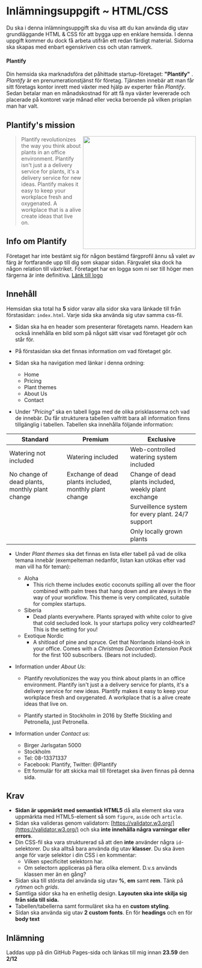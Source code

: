 # Inlämningsuppgift ~ HTML/CSS

Du ska i denna inlämningsuppgift ska du visa att du kan använda dig utav grundläggande HTML & CSS för att bygga upp en enklare hemsida. I denna uppgift kommer du dock få arbeta utifrån ett redan färdigt material. Sidorna ska skapas med enbart egenskriven css och utan ramverk. 

#### Plantify

Din hemsida ska marknadsföra det påhittade startup-företaget: **"Plantify"** . _Plantify_ är en prenumerationstjänst för företag. Tjänsten innebär att man får sitt företags kontor inrett med växter med hjälp av experter från _Plantify_. Sedan betalar man en månadskostnad för att få nya växter levererade och placerade på kontoret varje månad eller vecka beroende på vilken prisplan man har valt.

## Plantify's mission

<img align="right" src="http://i.imgur.com/nwaAmQ9.png" height='300'>

>Plantify revolutionizes the way you think about plants in an office environment. Plantify isn't just a a delivery service for plants, it's a delivery service for new ideas. Plantify makes it easy to keep your workplace fresh and oxygenated. A workplace that is a alive create ideas that live on.

## Info om Plantify

Företaget har inte bestämt sig för någon bestämd färgprofil ännu så valet av färg är fortfarande upp till dig som skapar sidan. Färgvalet ska dock ha någon relation till växtriket. Företaget har en logga som ni ser till höger men färgerna är inte definitiva. [Länk till logo](http://i.imgur.com/ZfIDTtp.png)

## Innehåll

Hemsidan ska total ha __5__ sidor varav alla sidor ska vara länkade till från förstasidan: `index.html`. Varje sida ska använda sig utav samma css-fil. 

* Sidan ska ha en header som presenterar företagets namn. Headern kan också innehålla en bild som på något sätt visar vad företaget gör och står för.
* På förstasidan ska det finnas information om vad företaget gör.
* Sidan ska ha navigation med länkar i denna ordning:
    - Home
    - Pricing
    - Plant themes
    - About Us
    - Contact

* Under _"Pricing"_ ska en tabell ligga med de olika prisklasserna och vad de innebär. Du får strukturera tabellen valfritt bara all information finns tillgänglig i tabellen. Tabellen ska innehålla följande information:

| Standard  | Premium | Exclusive |
|---|---|---|
| Watering not included | Watering included | Web-controlled watering system included |
| No change of dead plants, monthly plant change| Exchange of dead plants included, monthly plant change | Change of dead plants included, weekly plant exchange |
| | | Surveillence system for every plant. 24/7 support |
| | | Only locally grown plants |


* Under _*Plant themes*_ ska det finnas en lista eller tabell på vad de olika temana innebär (exempelteman nedanför, listan kan utökas efter vad man vill ha för teman):
    - Aloha
        + This rich theme includes exotic coconuts spilling all over the floor combined with palm trees that hang down and are always in the way of your workflow. This theme is very complicated, suitable for complex startups.
    - Siberia
        + Dead plants everywhere. Plants sprayed with white color to give that cold secluded look. Is your startups policy very coldhearted? This is the setting for you!
    - Exotique Nordic 
        + A shitload of pine and spruce. Get that Norrlands inland-look in your office. Comes with a _Christmas Decoration Extension Pack_ for the first 100 subscribers. (Bears not included).
* Information under _About Us_:
    - Plantify revolutionizes the way you think about plants in an office environment. Plantify isn't just a a delivery service for plants, it's a delivery service for new ideas. Plantify makes it easy to keep your workplace fresh and oxygenated. A workplace that is a alive create ideas that live on. 

    - Plantify started in Stockholm in 2016 by Steffe Stickling and Petronella, just Petronella. 

* Information under _Contact us_:

    * Birger Jarlsgatan 5000
    * Stockholm
    * Tel: 08-13371337
    * Facebook: Plantify, Twitter: @Plantify
    * Ett formulär för att skicka mail till företaget ska även finnas på denna sida.

## Krav

* **Sidan är uppmärkt med semantisk HTML5** då alla element ska vara uppmärkta med HTML5-element så som `figure`, `aside` och `article`. 
* Sidan ska valideras genom validatorn: [https://validator.w3.org/](https://validator.w3.org/) och ska **inte innehålla några varningar eller errors**.
* Din CSS-fil ska vara strukturerad så att den **inte** använder några `id`-selektorer. Du ska alltså bara använda dig utav **klasser**. Du ska även ange för varje selektor i din CSS i en kommentar:
    - Vilken specificitet selektorn har.
    - Om selectorn appliceras på flera olika element. D.v.s används klassen mer än en gång?
* Sidan ska till största del använda sig utav **%**, **em** samt **rem**. Tänk på *rytmen* och *grids*.
* Samtliga sidor ska ha en enhetlig design. **Layouten ska inte skilja sig från sida till sida.**
* Tabellen/tabellerna samt formuläret ska ha en **custom styling**.
* Sidan ska använda sig utav **2 custom fonts**. En för **headings** och en för **body text**

## Inlämning

Laddas upp på din GitHub Pages-sida och länkas till mig innan **23.59** den **2/12**


